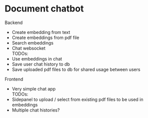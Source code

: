 # Document chatbot


Backend
- Create embedding from text  
- Create embeddings from pdf file  
- Search embeddings  
- Chat websocket  
TODOs:  
- Use embeddings in chat  
- Save user chat history to db  
- Save uploaded pdf files to db for shared usage between users  

Frontend  
- Very simple chat app  
TODOs:  
- Sidepanel to upload / select from existing pdf files to be used in embeddings  
- Multiple chat histories?  

